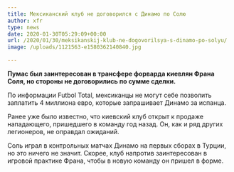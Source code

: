```yaml
---
title: Мексиканский клуб не договорился с Динамо по Солю
author: xfr
type: news
date: 2020-01-30T05:29:09+00:00
url: /2020/01/30/meksikanskij-klub-ne-dogovorilsya-s-dinamo-po-solyu/
image: /uploads/1121563-e1580362140840.jpg

---
```

**Пумас был заинтересован в трансфере форварда киевлян Франа Соля, но стороны не договорились по сумме сделки.**

По информации Futbol Total, мексиканцы не могут себе позволить заплатить 4 миллиона евро, которые запрашивает Динамо за испанца.

Ранее уже было известно, что киевский клуб открыт к продаже нападающего, пришедшего в команду год назад. Он, как и ряд других легионеров, не оправдал ожиданий.

Соль играл в контрольных матчах Динамо на первых сборах в Турции, но это ничего не значит. Скорее, клуб напротив заинтересован в игровой практике Франа, чтобы в новую команду он пришел в форме.
